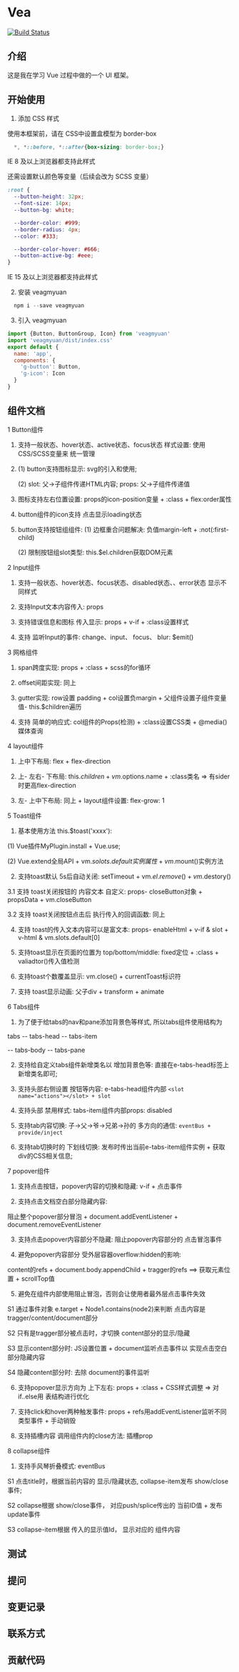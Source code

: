 # Vea

[![Build Status](https://www.travis-ci.org/gmYuan/Vea.svg?branch=master)](https://www.travis-ci.org/gmYuan/Vea)


## 介绍

这是我在学习 Vue 过程中做的一个 UI 框架。


## 开始使用

1. 添加 CSS 样式

使用本框架前，请在 CSS中设置盒模型为 border-box

```css
  *, *::before, *::after{box-sizing: border-box;}
```

IE 8 及以上浏览器都支持此样式

还需设置默认颜色等变量（后续会改为 SCSS 变量）

```css
:root {
  --button-height: 32px;
  --font-size: 14px;
  --button-bg: white;

  --border-color: #999;
  --border-radius: 4px;
  --color: #333;

  --border-color-hover: #666;
  --button-active-bg: #eee;
}
 ```

IE 15 及以上浏览器都支持此样式

2. 安装 veagmyuan

```js
  npm i --save veagmyuan
```

3. 引入 veagmyuan

```js
import {Button, ButtonGroup, Icon} from 'veagmyuan'
import 'veagmyuan/dist/index.css'
export default {
  name: 'app',
  components: {
    'g-button': Button,
    'g-icon': Icon
  }
}
```

## 组件文档

1 Button组件

1. 支持一般状态、hover状态、active状态、focus状态 样式设置:  使用 CSS/SCSS变量来 统一管理

2. (1) button支持图标显示: svg的引入和使用;

    (2) slot: 父->子组件传递HTML内容; props: 父->子组件传递值

3. 图标支持左右位置设置: props的icon-position变量 + :class + flex:order属性

4. button组件的icon支持 点击显示loading状态

5. button支持按钮组组件: (1) 边框重合问题解决: 负值margin-left + :not(:first-child)

    (2) 限制按钮组slot类型: this.$el.children获取DOM元素


2 Input组件

1. 支持一般状态、hover状态、focus状态、disabled状态、、error状态  显示不同样式

2. 支持Input文本内容传入: props

3. 支持错误信息和图标 传入显示: props + v-if + :class设置样式

4. 支持 监听Input的事件: change、input、 focus、 blur: $emit()


3 网格组件

1. span跨度实现: props + :class + scss的for循环

2. offset间距实现: 同上

3. gutter实现: row设置 padding + col设置负margin + 父组件设置子组件变量值- this.$children遍历

4. 支持 简单的响应式: col组件的Props(检测) + :class设置CSS类 + @media()媒体查询


4 layout组件

1. 上中下布局: flex + flex-direction

2. 上- 左右- 下布局: this.$children + vm.$options.name + :class类名 => 有sider时更高flex-direction

3. 左- 上中下布局: 同上 + layout组件设置: flex-grow: 1


5 Toast组件

1. 基本使用方法 this.$toast('xxxx'):

  (1) Vue插件MyPlugin.install +  Vue.use;

  (2) Vue.extend全局API + vm.$solots.default实例属性 + vm.$mount()实例方法

2. 支持toast默认 5s后自动关闭: setTimeout + vm.$el.remove() + vm.$destory()

3.1 支持 toast关闭按钮的 内容文本 自定义: props- closeButton对象 + propsData + vm.closeButton

3.2 支持 toast关闭按钮点击后 执行传入的回调函数: 同上


4. 支持 toast的传入文本内容可以是富文本: props- enableHtml + v-if & slot + v-html & vm.slots.default[0]

5. 支持toast显示在页面的位置为 top/bottom/middle:  fixed定位 + :class + valiadtor()传入值检测

6. 支持toast个数覆盖显示: vm.close() + currentToast标识符

7. 支持 toast显示动画: 父子div + transform + animate


6 Tabs组件

1. 为了便于给tabs的nav和pane添加背景色等样式, 所以tabs组件使用结构为

tabs
  -- tabs-head
    -- tabs-item

  -- tabs-body
    -- tabs-pane

2. 支持给自定义tabs组件新增类名以 增加背景色等: 直接在e-tabs-head标签上 新增类名即可;

3. 支持头部右侧设置 按钮等内容: e-tabs-head组件内部 `<slot name="actions"></slot> + slot`


4. 支持头部 禁用样式: tabs-item组件内部props: disabled

5. 支持tab内容切换: 子->父->爷->兄弟->孙的 多方向的通信: `eventBus + provide/inject`

6. 支持tab切换时的 下划线切换: 发布时传出当前e-tabs-item组件实例 + 获取div的CSS相关信息;


7 popover组件

1. 支持点击按钮，popover内容的切换和隐藏: v-if + 点击事件

2. 支持点击文档空白部分隐藏内容:

  阻止整个popover部分冒泡 + document.addEventListener + document.removeEventListener

3. 支持点击popover内容部分不隐藏: 阻止popover内容部分的 点击冒泡事件

4. 避免popover内容部分 受外层容器overflow:hidden的影响:

  content的refs + document.body.appendChild + tragger的refs ==> 获取元素位置 + scrollTop值


5. 避免在组件内部使用阻止冒泡，否则会让使用者最外层点击事件失效

S1 通过事件对象 e.target + Node1.contains(node2)来判断 点击内容是 tragger/content/document部分

S2 只有是tragger部分被点击时，才切换 content部分的显示/隐藏

S3 显示content部分时: JS设置位置 + document监听点击事件以 实现点击空白部分隐藏内容

S4 隐藏content部分时: 去除 document的事件监听

6. 支持popover显示方向为 上下左右: props + :class + CSS样式调整 => 对if..else用 表结构进行优化

7. 支持click和hover两种触发事件: props + refs用addEventListener监听不同类型事件 + 手动销毁

8. 支持插槽内容 调用组件内的close方法: 插槽prop



8 collapse组件

1. 支持手风琴折叠模式: eventBus

S1 点击title时，根据当前内容的 显示/隐藏状态, collapse-item发布 show/close 事件;

S2 collapse根据 show/close事件， 对应push/splice传出的 当前ID值 + 发布update事件

S3 collapse-item根据 传入的显示值Id， 显示对应的 组件内容



## 测试

## 提问

## 变更记录

## 联系方式

## 贡献代码